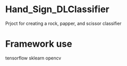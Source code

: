 # Hand_Sign_DLClassifier
Prjoct for creating a rock, papper, and scissor classifier

# Framework use 
tensorflow
sklearn 
opencv


